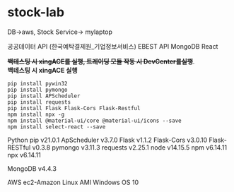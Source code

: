 # stock-lab

DB->aws, Stock Service-> mylaptop

공공데이터 API (한국예탁결제원_기업정보서비스)
EBEST API
MongoDB
React


~~**백테스팅 시 xingACE를 실행, 트레이딩 모듈 작동 시 DevCenter를실행**~~.  
**백테스팅 시 xingACE 실행**   
```commandline
pip install pywin32
pip install pymongo
pip install APScheduler
pip install requests
pip install Flask Flask-Cors Flask-Restful
npm install npx -g
npm install @material-ui/core @material-ui/icons --save
npm install select-react --save
```
Python
  pip v21.0.1
  ApScheduler v3.7.0
  Flask v1.1.2
  Flask-Cors v3.0.10
  Flask-RESTful v0.3.8
  pymongo v3.11.3
  requests v2.25.1
node v14.15.5
  npm v6.14.11
  npx v6.14.11
  
MongoDB v4.4.3

AWS ec2-Amazon Linux AMI
Windows OS 10

  



